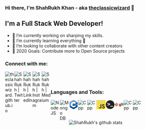 ### Hi there, I'm ShahRukh Khan - aka [theclassicwizard][website] 👋

## I'm a Full Stack Web Developer!
- 🔭 I’m currently working on sharping my skills.
- 🌱 I’m currently learning everything 🤣
- 👯 I’m looking to collaborate with other content creators
- 🥅 2020 Goals: Contribute more to Open Source projects

### Connect with me:

[<img align="left" alt="theclassicwizard.github.io" width="30px" src="https://image.flaticon.com/icons/svg/2920/2920277.svg" />][website]
[<img align="left" alt="ShahRukh | Twitter" width="30px" src="https://image.flaticon.com/icons/svg/733/733579.svg" />][twitter]
[<img align="left" alt="ShahRukh | LinkedIn" width="30px" src="https://avatars3.githubusercontent.com/u/357098?s=200&v=4" />][linkedin]
[<img align="left" alt="ShahRukh | Instagram" width="30px" src="https://image.flaticon.com/icons/svg/174/174855.svg" />][instagram]
[<img align="left" alt="ShahRukh | Medium" width="30px" src="https://png.pngtree.com/element_our/png/20181011/facebook-social-media-icon-design-template-vector-png_127003.jpg" />][facebook]

<br />
<br />

### Languages and Tools:

<img align="left" alt="Node JS" width="30px" src="https://theclassicwizard.github.io/webPortfolio/img/node-js.png" />
<img align="left" alt="Mongo DB" width="30px" src="https://theclassicwizard.github.io/webPortfolio/img/mongodb.png" />
<img align="left" alt="Cpp" width="30px" src="https://raw.githubusercontent.com/github/explore/master/topics/cpp/cpp.png" />
<img align="left" alt="Cpp" width="30px" src="https://theclassicwizard.github.io/webPortfolio/img/600px-HTML5_Badge.svg.png" />
<img align="left" alt="Cpp" width="30px" src="https://theclassicwizard.github.io/webPortfolio/img/css.png" />
<!-- <img align="left" alt="Java" width="30px" src="https://image.flaticon.com/icons/svg/226/226777.svg" /> -->
<img align="left" alt="JavaScript" width="30px" src="https://raw.githubusercontent.com/github/explore/master/topics/javascript/javascript.png" />
<img align="left" alt="Terminal" width="30px" src="https://raw.githubusercontent.com/github/explore/master/topics/terminal/terminal.png" />
<img align="left" alt="Git" width="30px" src="https://raw.githubusercontent.com/github/explore/master/topics/git/git.png" />
<img align="left" alt="Cpp" width="30px" src="https://theclassicwizard.github.io/webPortfolio/img/jquery.png" />
<img align="left" alt="Cpp" width="30px" src="https://theclassicwizard.github.io/webPortfolio/img/768px-Bootstrap_logo.svg.png" />

<br />
<br />
<br />

![ShahRukh's github stats](https://github-readme-stats.codestackr.vercel.app/api?username=theclassicwizard&show_icons=true)

[website]: https://theclassicwizard.github.io/webPortfolio
[twitter]: https://twitter.com/ShahRukhJadara
[instagram]: https://www.instagram.com/shahrukhjadara/
[linkedin]: https://www.linkedin.com/in/shahrukhjadara/
[facebook]: https://facebookcom/shahrukh.jadara

